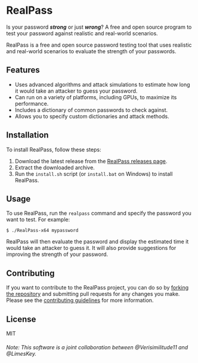 # RealPass
Is your password **_strong_** or just **_wrong_**? A free and open source program to test your password against realistic and real-world scenarios.

RealPass is a free and open source password testing tool that uses realistic and real-world scenarios to evaluate the strength of your passwords.

## Features

- Uses advanced algorithms and attack simulations to estimate how long it would take an attacker to guess your password.
- Can run on a variety of platforms, including GPUs, to maximize its performance.
- Includes a dictionary of common passwords to check against.
- Allows you to specify custom dictionaries and attack methods.

## Installation

To install RealPass, follow these steps:

1. Download the latest release from the [RealPass releases page](https://github.com/Verisimilitude11/realpass/releases).
2. Extract the downloaded archive.
3. Run the `install.sh` script (or `install.bat` on Windows) to install RealPass.

## Usage

To use RealPass, run the `realpass` command and specify the password you want to test. For example:

```pwsh
$ ./RealPass-x64 mypassword
```


RealPass will then evaluate the password and display the estimated time it would take an attacker to guess it. It will also provide suggestions for improving the strength of your password.

## Contributing

If you want to contribute to the RealPass project, you can do so by [forking the repository](https://github.com/Verisimilitude11/realpass) and submitting pull requests for any changes you make. Please see the [contributing guidelines](https://github.com/your-username/realpass/blob/master/CONTRIBUTING.md) for more information.

## License
MIT

###### Note: This software is a joint collaboration between @Verisimilitude11 and @LimesKey. 

